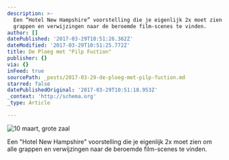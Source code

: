 ```yaml
---
description: >-
  Een “Hotel New Hampshire” voorstelling die je eigenlijk 2x moet zien om alle
  grappen en verwijzingen naar de beroemde film-scenes te vinden.
author: []
datePublished: '2017-03-29T10:51:26.362Z'
dateModified: '2017-03-29T10:51:25.772Z'
title: De Ploeg met "Pilp Fuction"
publisher: {}
via: {}
inFeed: true
sourcePath: _posts/2017-03-29-de-ploeg-met-pilp-fuction.md
starred: false
datePublishedOriginal: '2017-03-29T10:51:18.953Z'
_context: 'http://schema.org'
_type: Article

---
```

![10 maart, grote zaal](https://the-grid-user-content.s3-us-west-2.amazonaws.com/bcce9654-088d-41c5-bf1e-2e87adbc550b.jpg)

Een "Hotel New Hampshire" voorstelling die je eigenlijk 2x moet zien om alle grappen en verwijzingen naar de beroemde film-scenes te vinden.